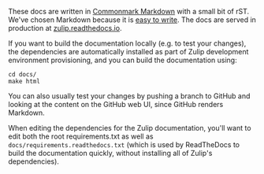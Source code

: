 These docs are written in [Commonmark
Markdown](http://commonmark.org/) with a small bit of rST.  We've
chosen Markdown because it is [easy to
write](http://commonmark.org/help).  The docs are served in production
at [zulip.readthedocs.io](https://zulip.readthedocs.io/en/latest/).

If you want to build the documentation locally (e.g. to test your
changes), the dependencies are automatically installed as part of
Zulip development environment provisioning, and you can build the
documentation using:

```
cd docs/
make html
```

You can also usually test your changes by pushing a branch to GitHub
and looking at the content on the GitHub web UI, since GitHub renders
Markdown.

When editing the dependencies for the Zulip documentation, you'll want
to edit both the root requirements.txt as well as
`docs/requirements.readthedocs.txt` (which is used by ReadTheDocs to
build the documentation quickly, without installing all of Zulip's
dependencies).
